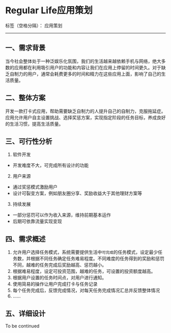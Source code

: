 # Regular Life应用策划

标签（空格分隔）： 应用策划

---

一、需求背景
---
当今社会整体处于一种泛娱乐化氛围，我们的生活越来越依赖手机与网络，绝大多数的应用都在利用吸引用户的功能和内容让我们在应用上停留的时间更久。对于缺乏自制力的用户，通常会耗费更多的时间和精力在这些应用上面，影响了自己的生活质量。

二、整体方案
---
开发一款打卡式应用，帮助需要缺乏自制力的人提升自己的自制力，克服拖延症。应用允许用户自主设置挑战、选择奖惩方案，实现指定阶段的任务目标，养成良好的生活习惯，提高生活质量。

三、可行性分析
---
1. 软件开发
- 开发难度不大，可完成所有设计的功能
2. 用户来源
- 通过奖惩模式激励用户
- 设计可裂变方案，例如朋友圈分享、奖励收益大于其他理财方案等 
3. 持续发展
- 一部分惩罚可以作为收入来源，维持前期基本运作
- 后期可依靠流量实现变现

四、需求概述
---
1. 允许用户选择任务模式，系统需要提供生活中`可完成`的任务模式，设定最少任务数，并根据不同任务确定任务难易程度。不同难度的任务得到的奖励和惩罚不同，越难的任务完成后奖励越高、惩罚越小。
2. 根据难易程度，设定可投资范围，越难的任务，可设置的投资额度越高。
3. 根据用户设置的任务时间点，对用户进行通知。
4. 使用简易的操作让用户完成打卡与任务记录
5. 每个任务完成后，反馈完成情况，对每天任务完成情况汇总并反馈整体情况
6. ……

五、详细设计
---
To be continued





